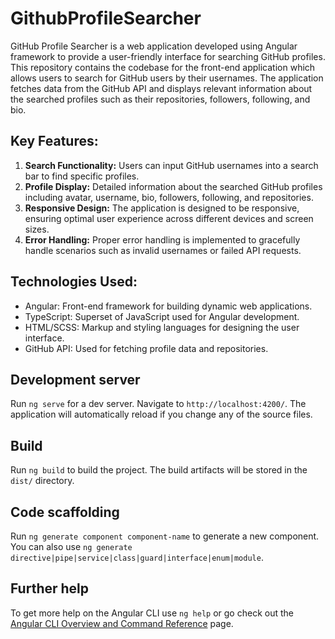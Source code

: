 # GithubProfileSearcher

GitHub Profile Searcher is a web application developed using Angular framework to provide a user-friendly interface for searching GitHub profiles. This repository contains the codebase for the front-end application which allows users to search for GitHub users by their usernames. The application fetches data from the GitHub API and displays relevant information about the searched profiles such as their repositories, followers, following, and bio.

## Key Features:

1. **Search Functionality:** Users can input GitHub usernames into a search bar to find specific profiles.
2. **Profile Display:** Detailed information about the searched GitHub profiles including avatar, username, bio, followers, following, and repositories.
3. **Responsive Design:** The application is designed to be responsive, ensuring optimal user experience across different devices and screen sizes.
4. **Error Handling:** Proper error handling is implemented to gracefully handle scenarios such as invalid usernames or failed API requests.

## Technologies Used:
- Angular: Front-end framework for building dynamic web applications.
- TypeScript: Superset of JavaScript used for Angular development.
- HTML/SCSS: Markup and styling languages for designing the user interface.
- GitHub API: Used for fetching profile data and repositories.

## Development server

Run `ng serve` for a dev server. Navigate to `http://localhost:4200/`. The application will automatically reload if you change any of the source files.

## Build

Run `ng build` to build the project. The build artifacts will be stored in the `dist/` directory.

## Code scaffolding

Run `ng generate component component-name` to generate a new component. You can also use `ng generate directive|pipe|service|class|guard|interface|enum|module`.

## Further help

To get more help on the Angular CLI use `ng help` or go check out the [Angular CLI Overview and Command Reference](https://angular.io/cli) page.
